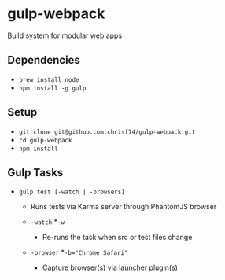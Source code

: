 # gulp-webpack
Build system for modular web apps

## Dependencies
* `brew install node`
* `npm install -g gulp`

## Setup
* `git clone git@github.com:chrisf74/gulp-webpack.git`
* `cd gulp-webpack`
* `npm install`

## Gulp Tasks
* `gulp test [-watch | -browsers]`
	* Runs tests via Karma server through PhantomJS browser

	* `-watch`
	*`-w`
		* Re-runs the task when src or test files change

	* `-browser`
	*`-b="Chrome Safari"`
		* Capture browser(s) via launcher plugin(s)
